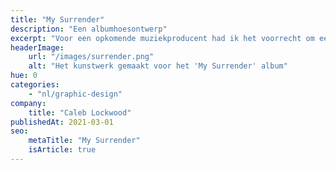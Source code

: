 ```yaml
---
title: "My Surrender"
description: "Een albumhoesontwerp"
excerpt: "Voor een opkomende muziekproducent had ik het voorrecht om een artwork te ontwerpen voor de cover van zijn nieuwe EP. Dit is een van de voorstellen die ik heb gedaan!"
headerImage:
    url: "/images/surrender.png"
    alt: "Het kunstwerk gemaakt voor het 'My Surrender' album"
hue: 0
categories:
    - "nl/graphic-design"
company:
    title: "Caleb Lockwood"
publishedAt: 2021-03-01
seo:
    metaTitle: "My Surrender"
    isArticle: true
---
```

